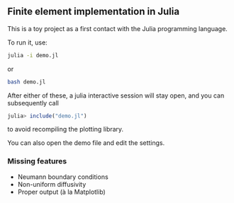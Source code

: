 ## Finite element implementation in Julia
This is a toy project as a first contact with the Julia programming language.

To run it, use:
```bash
julia -i demo.jl
```
or
```bash
bash demo.jl
```
After either of these, a julia interactive session will stay open, and you can subsequently call
```julia
julia> include("demo.jl")
```
to avoid recompiling the plotting library.


You can also open the demo file and edit the settings.

### Missing features
- Neumann boundary conditions
- Non-uniform diffusivity
- Proper output (à la Matplotlib)